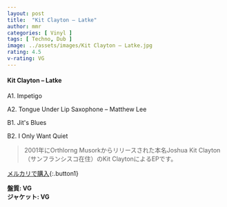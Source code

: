 ```yaml
---
layout: post
title:  "Kit Clayton – Latke"
author: mmr
categories: [ Vinyl ]
tags: [ Techno, Dub ]
image: ../assets/images/Kit Clayton – Latke.jpg
rating: 4.5
v-rating: VG
---
```


#### Kit Clayton – Latke

A1. Impetigo

A2. Tongue Under Lip 
Saxophone – Matthew Lee

B1. Jit's Blues

B2. I Only Want Quiet

> 2001年にOrthlorng Musorkからリリースされた本名Joshua Kit Clayton（サンフランシスコ在住）のKit ClaytonによるEPです。


[メルカリで購入](https://jp.mercari.com/item/m25214098204){:.button1}

<div class="mt-4 mb-4 d-flex align-items-center">
<strong class="mr-1">盤質: VG</strong>
</div>
<div class="mt-4 mb-4 d-flex align-items-center">
<strong class="mr-1">ジャケット: VG</strong>
</div>
